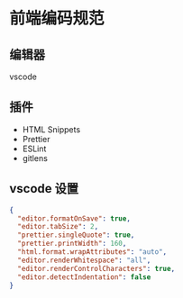 # 前端编码规范

## 编辑器

vscode

## 插件

- HTML Snippets
- Prettier
- ESLint
- gitlens

## vscode 设置

```json
{
  "editor.formatOnSave": true,
  "editor.tabSize": 2,
  "prettier.singleQuote": true,
  "prettier.printWidth": 160,
  "html.format.wrapAttributes": "auto",
  "editor.renderWhitespace": "all",
  "editor.renderControlCharacters": true,
  "editor.detectIndentation": false
}
```
